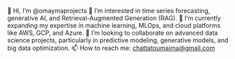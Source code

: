 👋 Hi, I’m @omaymaprojects
👀 I’m interested in time series forecasting, generative AI, and Retrieval-Augmented Generation (RAG).
🌱 I’m currently expanding my expertise in machine learning, MLOps, and cloud platforms like AWS, GCP, and Azure.
💞️ I’m looking to collaborate on advanced data science projects, particularly in predictive modeling, generative models, and big data optimization.
📫 How to reach me: chattatoumaima@gmail.com

<!---
omaymaprojects/omaymaprojects is a ✨ special ✨ repository because its `README.md` (this file) appears on your GitHub profile.
You can click the Preview link to take a look at your changes.
--->
